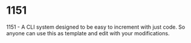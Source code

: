 # 1151
1151 - A CLI system designed to be easy to increment with just code. So anyone can use this as template and edit with your modifications.
